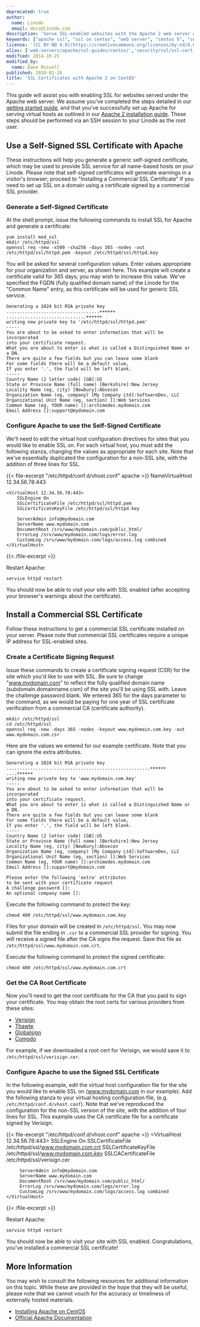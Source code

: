 ```yaml
---
deprecated: true
author:
  name: Linode
  email: docs@linode.com
description: 'Serve SSL-enabled websites with the Apache 2 web server on CentOS.'
keywords: ["apache ssl", "ssl on centos", "web server", "centos 5", "centos 6", "centos 7"]
license: '[CC BY-ND 4.0](https://creativecommons.org/licenses/by-nd/4.0)'
alias: ['web-servers/apache/ssl-guides/centos/','security/ssl/ssl-certificates-with-apache-2-on-centos-5-6','web-servers/ssl/ssl-certificates-with-apache-2-on-centos-5-6']
modified: 2014-10-21
modified_by:
  name: Dave Russell
published: 2010-02-26
title: 'SSL Certificates with Apache 2 on CentOS'
---
```


This guide will assist you with enabling SSL for websites served under the Apache web server. We assume you've completed the steps detailed in our [getting started guide](/docs/getting-started/), and that you've successfully set up Apache for serving virtual hosts as outlined in our [Apache 2 installation guide](/docs/websites/apache/apache-2-web-server-on-centos-6). These steps should be performed via an SSH session to your Linode as the root user.

Use a Self-Signed SSL Certificate with Apache
---------------------------------------------

These instructions will help you generate a generic self-signed certificate, which may be used to provide SSL service for all name-based hosts on your Linode. Please note that self-signed certificates will generate warnings in a visitor's browser; proceed to "Installing a Commercial SSL Certificate" if you need to set up SSL on a domain using a certificate signed by a commercial SSL provider.

### Generate a Self-Signed Certificate

At the shell prompt, issue the following commands to install SSL for Apache and generate a certificate:

    yum install mod_ssl
    mkdir /etc/httpd/ssl
    openssl req -new -x509 -sha256 -days 365 -nodes -out /etc/httpd/ssl/httpd.pem -keyout /etc/httpd/ssl/httpd.key

You will be asked for several configuration values. Enter values appropriate for your organization and server, as shown here. This example will create a certificate valid for 365 days; you may wish to increase this value. We've specified the FQDN (fully qualified domain name) of the Linode for the "Common Name" entry, as this certificate will be used for generic SSL service.

    Generating a 1024 bit RSA private key
    ...................................++++++
    ..............................++++++
    writing new private key to '/etc/httpd/ssl/httpd.pem'
    -----
    You are about to be asked to enter information that will be incorporated
    into your certificate request.
    What you are about to enter is what is called a Distinguished Name or a DN.
    There are quite a few fields but you can leave some blank
    For some fields there will be a default value,
    If you enter '.', the field will be left blank.
    -----
    Country Name (2 letter code) [GB]:US
    State or Province Name (full name) [Berkshire]:New Jersey
    Locality Name (eg, city) [Newbury]:Absecon
    Organization Name (eg, company) [My Company Ltd]:SoftwareDev, LLC
    Organizational Unit Name (eg, section) []:Web Services
    Common Name (eg, YOUR name) []:archimedes.mydomain.com
    Email Address []:support@mydomain.com

### Configure Apache to use the Self-Signed Certificate

We'll need to edit the virtual host configuration directives for sites that you would like to enable SSL on. For each virtual host, you must add the following stanza, changing the values as appropriate for each site. Note that we've essentially duplicated the configuration for a non-SSL site, with the addition of three lines for SSL.

{{< file-excerpt "/etc/httpd/conf.d/vhost.conf" apache >}}
    NameVirtualHost 12.34.56.78:443

    <VirtualHost 12.34.56.78:443>
        SSLEngine On
        SSLCertificateFile /etc/httpd/ssl/httpd.pem
        SSLCertificateKeyFile /etc/httpd/ssl/httpd.key

        ServerAdmin info@mydomain.com
        ServerName www.mydomain.com
        DocumentRoot /srv/www/mydomain.com/public_html/
        ErrorLog /srv/www/mydomain.com/logs/error.log
        CustomLog /srv/www/mydomain.com/logs/access.log combined
    </VirtualHost>
{{< /file-excerpt >}}


Restart Apache:

    service httpd restart

You should now be able to visit your site with SSL enabled (after accepting your browser's warnings about the certificate).

Install a Commercial SSL Certificate
------------------------------------

Follow these instructions to get a commercial SSL certificate installed on your server. Please note that commercial SSL certificates require a unique IP address for SSL-enabled sites.

### Create a Certificate Signing Request

Issue these commands to create a certificate signing request (CSR) for the site which you'd like to use with SSL. Be sure to change "www.mydomain.com" to reflect the fully qualified domain name (subdomain.domainname.com) of the site you'll be using SSL with. Leave the challenge password blank. We entered 365 for the days parameter to the command, as we would be paying for one year of SSL certificate verification from a commercial CA (certificate authority).

    mkdir /etc/httpd/ssl
    cd /etc/httpd/ssl
    openssl req -new -days 365 -nodes -keyout www.mydomain.com.key -out www.mydomain.com.csr

Here are the values we entered for our example certificate. Note that you can ignore the extra attributes.

    Generating a 1024 bit RSA private key
    ......................................................++++++
    ....++++++
    writing new private key to 'www.mydomain.com.key'
    -----
    You are about to be asked to enter information that will be incorporated
    into your certificate request.
    What you are about to enter is what is called a Distinguished Name or a DN.
    There are quite a few fields but you can leave some blank
    For some fields there will be a default value,
    If you enter '.', the field will be left blank.
    -----
    Country Name (2 letter code) [GB]:US
    State or Province Name (full name) [Berkshire]:New Jersey
    Locality Name (eg, city) [Newbury]:Absecon
    Organization Name (eg, company) [My Company Ltd]:SoftwareDev, LLC
    Organizational Unit Name (eg, section) []:Web Services
    Common Name (eg, YOUR name) []:archimedes.mydomain.com
    Email Address []:support@mydomain.com

    Please enter the following 'extra' attributes
    to be sent with your certificate request
    A challenge password []:
    An optional company name []:

Execute the following command to protect the key:

    chmod 400 /etc/httpd/ssl/www.mydomain.com.key

Files for your domain will be created in `/etc/httpd/ssl`. You may now submit the file ending in `.csr` to a commercial SSL provider for signing. You will receive a signed file after the CA signs the request. Save this file as `/etc/httpd/ssl/www.mydomain.com.crt`.

Execute the following command to protect the signed certificate:

    chmod 400 /etc/httpd/ssl/www.mydomain.com.crt

### Get the CA Root Certificate

Now you'll need to get the root certificate for the CA that you paid to sign your certificate. You may obtain the root certs for various providers from these sites:

-   [Verisign](https://knowledge.verisign.com/support/ssl-certificates-support/index.html)
-   [Thawte](http://www.thawte.com/roots/index.html)
-   [Globalsign](http://www.globalsign.com/en//)
-   [Comodo](https://support.comodo.com/index.php?_m=downloads&_a=view&parentcategoryid=1&pcid=0&nav=0)

For example, if we downloaded a root cert for Verisign, we would save it to `/etc/httpd/ssl/verisign.cer`.

### Configure Apache to use the Signed SSL Certificate

In the following example, edit the virtual host configuration file for the site you would like to enable SSL on (www.mydomain.com in our example). Add the following stanza to your virtual hosting configuration file, (e.g. `/etc/httpd/conf.d/vhost.conf`). Note that we've reproduced the configuration for the non-SSL version of the site, with the addition of four lines for SSL. This example uses the CA certificate file for a certificate signed by Verisign.

{{< file-excerpt "/etc/httpd/conf.d/vhost.conf" apache >}}
    <VirtualHost 12.34.56.78:443>
         SSLEngine On
         SSLCertificateFile /etc/httpd/ssl/www.mydomain.com.crt
         SSLCertificateKeyFile /etc/httpd/ssl/www.mydomain.com.key
         SSLCACertificateFile /etc/httpd/ssl/verisign.cer

         ServerAdmin info@mydomain.com
         ServerName www.mydomain.com
         DocumentRoot /srv/www/mydomain.com/public_html/
         ErrorLog /srv/www/mydomain.com/logs/error.log
         CustomLog /srv/www/mydomain.com/logs/access.log combined
    </VirtualHost>
{{< /file-excerpt >}}


Restart Apache:

    service httpd restart

You should now be able to visit your site with SSL enabled. Congratulations, you've installed a commercial SSL certificate!

More Information
----------------

You may wish to consult the following resources for additional information on this topic. While these are provided in the hope that they will be useful, please note that we cannot vouch for the accuracy or timeliness of externally hosted materials.

- [Installing Apache on CentOS](/docs/websites/apache/apache-2-web-server-on-centos-6)
- [Official Apache Documentation](http://httpd.apache.org/docs/2.0/)



